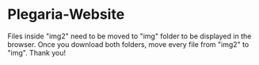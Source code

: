 # Plegaria-Website

Files inside "img2" need to be moved to "img" folder to be displayed in the browser. Once you download both folders, move every file from "img2" to "img". Thank you!
